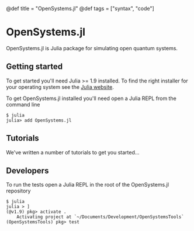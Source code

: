 @def title = "OpenSystems.jl"
@def tags = ["syntax", "code"]

# OpenSystems.jl

OpenSystems.jl is Julia package for simulating open quantum systems.

## Getting started

To get started you'll need Julia >= 1.9 installed. To find the right installer for 
your operating system see the [Julia website](https://julialang.org/downloads/).

To get OpenSystems.jl installed you'll need open a Julia REPL from the command line

```
$ julia
julia> add OpenSystems.jl
```

## Tutorials

We've written a number of tutorials to get you started...

## Developers

To run the tests open a Julia REPL in the root of the OpenSystems.jl repository

```
$ julia
julia > ]
(@v1.9) pkg> activate .
    Activating project at `~/Documents/Development/OpenSystemsTools`
(OpenSystemsTools) pkg> test
```

